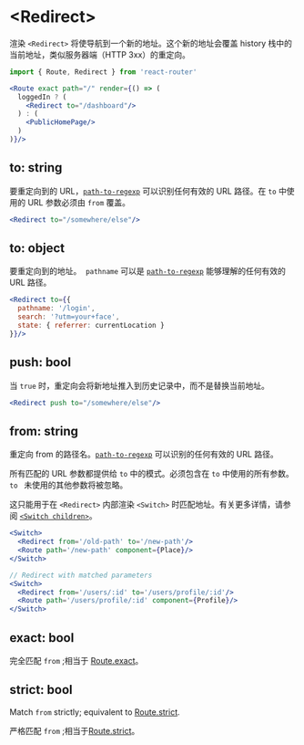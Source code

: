 # &lt;Redirect>

渲染 `<Redirect>` 将使导航到一个新的地址。这个新的地址会覆盖 history 栈中的当前地址，类似服务器端（HTTP 3xx）的重定向。

```jsx
import { Route, Redirect } from 'react-router'

<Route exact path="/" render={() => (
  loggedIn ? (
    <Redirect to="/dashboard"/>
  ) : (
    <PublicHomePage/>
  )
)}/>
```

## to: string

要重定向到的 URL，[`path-to-regexp`](https://www.npmjs.com/package/path-to-regexp) 可以识别任何有效的 URL 路径。在 `to` 中使用的 URL 参数必须由 `from` 覆盖。

```jsx
<Redirect to="/somewhere/else"/>
```

## to: object

要重定向到的地址。  `pathname`  可以是 [`path-to-regexp`](https://www.npmjs.com/package/path-to-regexp) 能够理解的任何有效的 URL 路径。

```jsx
<Redirect to={{
  pathname: '/login',
  search: '?utm=your+face',
  state: { referrer: currentLocation }
}}/>
```

## push: bool

当 `true` 时，重定向会将新地址推入到历史记录中，而不是替换当前地址。

```jsx
<Redirect push to="/somewhere/else"/>
```

## from: string

重定向 from 的路径名。[`path-to-regexp`](https://www.npmjs.com/package/path-to-regexp) 可以识别的任何有效的 URL 路径。

所有匹配的 URL 参数都提供给 `to` 中的模式。必须包含在 `to` 中使用的所有参数。 `to ` 未使用的其他参数将被忽略。

这只能用于在 `<Redirect>` 内部渲染 `<Switch>` 时匹配地址。有关更多详情，请参阅 [`<Switch children>`](./Switch.md#children-node)。

```jsx
<Switch>
  <Redirect from='/old-path' to='/new-path'/>
  <Route path='/new-path' component={Place}/>
</Switch>
```

```jsx
// Redirect with matched parameters
<Switch>
  <Redirect from='/users/:id' to='/users/profile/:id'/>
  <Route path='/users/profile/:id' component={Profile}/>
</Switch>
```

## exact: bool

完全匹配 `from` ;相当于 [Route.exact](./Route.md#exact-bool)。

## strict: bool

Match `from` strictly; equivalent to [Route.strict](./Route.md#strict-bool).

严格匹配  `from` ;相当于[Route.strict](./Route.md#strict-bool)。
